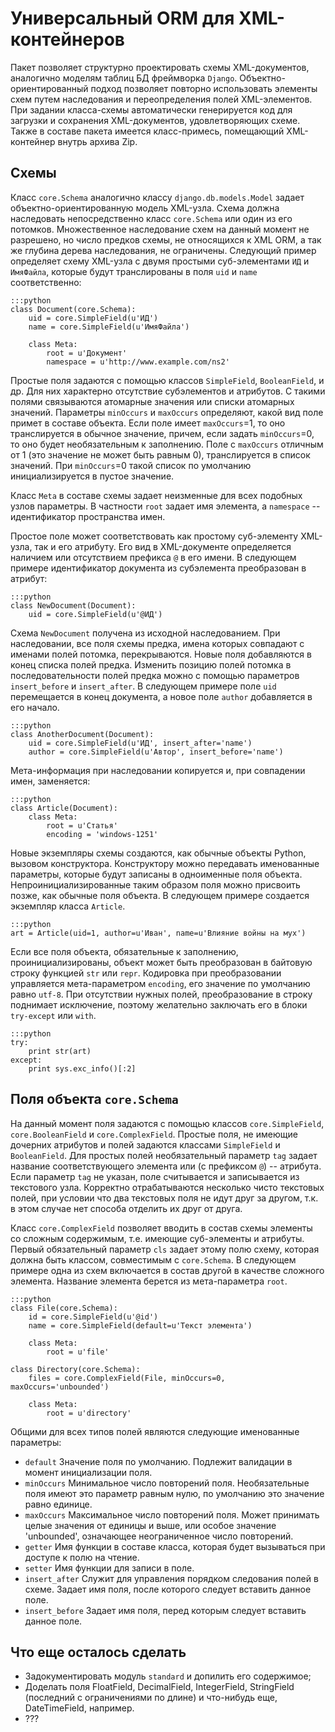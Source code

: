 # Универсальный ORM для XML-контейнеров

Пакет позволяет структурно проектировать схемы XML-документов, аналогично
моделям таблиц БД фреймворка `Django`. Объектно-ориентированный подход
позволяет повторно использовать элементы схем путем наследования и
переопределения полей XML-элементов. При задании класса-схемы автоматически
генерируется код для загрузки и сохранения XML-документов, удовлетворяющих
схеме. Также в составе пакета имеется класс-примесь, помещающий XML-контейнер
внутрь архива Zip.

## Схемы

Класс `core.Schema` аналогично классу `django.db.models.Model` задает
объектно-ориентированную модель XML-узла. Схема должна наследовать
непосредственно класс `core.Schema` или один из его потомков. Множественное
наследование схем на данный момент не разрешено, но число предков схемы, не
относящихся к XML ORM, а так же глубина дерева наследования, не ограничены.
Следующий пример определяет схему XML-узла с двумя простыми суб-элементами `ИД`
и `ИмяФайла`, которые будут транслированы в поля `uid` и `name` соответственно:

    :::python
    class Document(core.Schema):
        uid = core.SimpleField(u'ИД')
        name = core.SimpleField(u'ИмяФайла')

        class Meta:
            root = u'Документ'
            namespace = u'http://www.example.com/ns2'
            
Простые поля задаются с помощью классов `SimpleField`, `BooleanField`, и др. Для
них характерно отсутствие субэлементов и атрибутов. С такими полями связываются
атомарные значения или списки атомарных значений. Параметры `minOccurs` и
`maxOccurs` определяют, какой вид поле примет в составе объекта. Если поле
имеет `maxOccurs`=1, то оно транслируется в обычное значение, причем, если
задать `minOccurs`=0, то оно будет необязательным к заполнению. Поле с
`maxOccurs` отличным от 1 (это значение не может быть равным 0), транслируется
в список значений. При `minOccurs`=0 такой список по умолчанию инициализируется
в пустое значение.

Класс `Meta` в составе схемы задает неизменные для всех подобных узлов
параметры. В частности `root` задает имя элемента, а `namespace` --
идентификатор пространства имен.

Простое поле может соответствовать как простому суб-элементу XML-узла, так и
его атрибуту. Его вид в XML-документе определяется наличием или отсутствием
префикса `@` в его имени. В следующем примере идентификатор документа из
субэлемента преобразован в атрибут:
    
    :::python
    class NewDocument(Document):
        uid = core.SimpleField(u'@ИД')

Схема `NewDocument` получена из исходной наследованием. При наследовании, все
поля схемы предка, имена которых совпадают с именами полей потомка,
перекрываются. Новые поля добавляются в конец списка полей предка. Изменить
позицию полей потомка в последовательности полей предка можно с помощью
параметров `insert_before` и `insert_after`. В следующем примере поле `uid`
перемещается в конец документа, а новое поле `author` добавляется в его начало.

    :::python
    class AnotherDocument(Document):
        uid = core.SimpleField(u'ИД', insert_after='name')
        author = core.SimpleField(u'Автор', insert_before='name')
        
Мета-информация при наследовании копируется и, при совпадении имен, заменяется:
    
    :::python
    class Article(Document):
        class Meta:
            root = u'Статья'
            encoding = 'windows-1251'
            
Новые экземпляры схемы создаются, как обычные объекты Python, вызовом
конструктора. Конструктору можно передавать именованные параметры, которые
будут записаны в одноименные поля объекта. Непроинициализированные таким образом
поля можно присвоить позже, как обычные поля объекта. В следующем примере
создается экземпляр класса `Article`.

    :::python
    art = Article(uid=1, author=u'Иван', name=u'Влияние войны на мух')
    
Если все поля объекта, обязательные к заполнению, проинициализированы, объект
может быть преобразован в байтовую строку функцией `str` или `repr`. Кодировка
при преобразовании управляется мета-параметром `encoding`, его значение по
умолчанию равно `utf-8`. При отсутствии нужных полей, преобразование в строку
поднимает исключение, поэтому желательно заключать его в блоки `try-except` или
`with`.

    :::python
    try:
        print str(art)
    except:
        print sys.exc_info()[:2]
        
## Поля объекта `core.Schema`

На данный момент поля задаются с помощью классов `core.SimpleField`,
`core.BooleanField` и `core.ComplexField`. Простые поля, не имеющие дочерних
атрибутов и полей задаются классами `SimpleField` и `BooleanField`. Для простых
полей необязательный параметр `tag` задает название соответствующего элемента
или (с префиксом `@`) -- атрибута. Если параметр `tag` не указан, поле
считывается и записывается из текстового узла. Корректно отрабатываются несколько
чисто текстовых полей, при условии что два текстовых поля не идут друг за
другом, т.к. в этом случае нет способа отделить их друг от друга.

Класс `core.ComplexField` позволяет вводить в состав схемы элементы со сложным
содержимым, т.е. имеющие суб-элементы и атрибуты. Первый обязательный параметр
`cls` задает этому полю схему, которая должна быть классом, совместимым с
`core.Schema`. В следующем примере одна из схем включается в состав другой в
качестве сложного элемента. Название элемента берется из мета-параметра `root`.

    :::python
    class File(core.Schema):
        id = core.SimpleField(u'@id')
        name = core.SimpleField(default=u'Текст элемента')
        
        class Meta:
            root = u'file'
            
    class Directory(core.Schema):
        files = core.ComplexField(File, minOccurs=0, maxOccurs='unbounded')
        
        class Meta:
            root = u'directory'
            
Общими для всех типов полей являются следующие именованные параметры:

* `default` Значение поля по умолчанию. Подлежит валидации в момент инициализации
поля.
* `minOccurs` Минимальное число повторений поля. Необязательные поля имеют это
параметр равным нулю, по умолчанию это значение равно единице.
* `maxOccurs` Максимальное число повторений поля. Может принимать целые
значения от единицы и выше, или особое значение 'unbounded', означающее
неограниченное число повторений.
* `getter` Имя функции в составе класса, которая будет вызываться при доступе к
полю на чтение.
* `setter` Имя функции для записи в поле.
* `insert_after` Служит для управления порядком следования полей в схеме.
Задает имя поля, после которого следует вставить данное поле.
* `insert_before` Задает имя поля, перед которым следует вставить данное поле.
            
## Что еще осталось сделать

* Задокументировать модуль `standard` и допилить его содержимое;
* Доделать поля FloatField, DecimalField, IntegerField, StringField (последний
с ограничениями по длине) и что-нибудь еще, DateTimeField, например.
* ???

